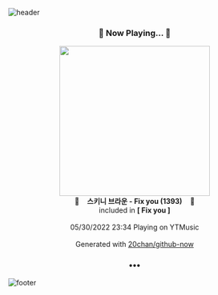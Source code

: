 ![header](https://capsule-render.vercel.app/api?type=wave&height=170&section=header&text=Hi.%20I'm%20SHIFT&fontColor=090707&fontAlignX=45&fontAlignY=65&fontSize=100)

<h3 align="center">🎵 Now Playing... 🎵</h3>
<p align="center">
  <a href="https://music.youtube.com/watch?v=9oI79ezMO9Y">
    <img width="300" src="https://lh3.googleusercontent.com/bEOpWIe3QXhvfKlDJsp6knqoKTxphQAoAEZxqE6ym0tcrfh9AhJ49R9qQB6tDik9nZTci3aKd1u5NF1R">
  </a>
  <br>
  🎵&nbsp&nbsp&nbsp <b>스키니 브라운 - Fix you (1393)</b> &nbsp&nbsp&nbsp🎵
  <br>
  included in <b>[ Fix you ]</b>
  
  <br />
  <br />
  05/30/2022 23:34 Playing on YTMusic
  <br />
  <br />
  Generated with <a href="https://github.com/20chan/github-now">20chan/github-now</a>
</p>

<h3 align="center">•••</h3>

![footer](https://capsule-render.vercel.app/api?type=wave&height=150&section=footer)
